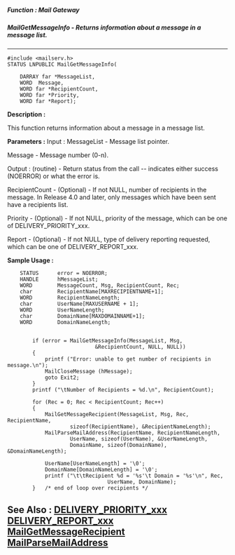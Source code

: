 ##### Function : Mail Gateway
##### MailGetMessageInfo - Returns information about a message in a message list.
---
```
#include <mailserv.h>
STATUS LNPUBLIC MailGetMessageInfo(

	DARRAY far *MessageList,
	WORD  Message,
	WORD far *RecipientCount,
	WORD far *Priority,
	WORD far *Report);
```
**Description :**

This function returns information about a message in a message list.

**Parameters :**
Input :
MessageList  -  Message list pointer.

Message  -  Message number (0-n).

Output :
(routine)  -  Return status from the call -- indicates either success (NOERROR) or what the error is.


RecipientCount  -  (Optional) - If not NULL, number of recipients in the message.  In Release 4.0 and later, only messages which have been sent have a recipients list.

Priority  -  (Optional) - If not NULL, priority of the message, which can be one of DELIVERY_PRIORITY_xxx.

Report  -  (Optional) - If not NULL, type of delivery reporting requested, which can be one of DELIVERY_REPORT_xxx.


**Sample Usage :**
```
    STATUS      error = NOERROR;
    HANDLE      hMessageList;
    WORD        MessageCount, Msg, RecipientCount, Rec;
    char        RecipientName[MAXRECIPIENTNAME+1];
    WORD        RecipientNameLength;
    char        UserName[MAXUSERNAME + 1];
    WORD        UserNameLength;
    char        DomainName[MAXDOMAINNAME+1];
    WORD        DomainNameLength;


        if (error = MailGetMessageInfo(MessageList, Msg, 
                            &RecipientCount, NULL, NULL))
        {
            printf ("Error: unable to get number of recipients in message.\n");
            MailCloseMessage (hMessage);
            goto Exit2;
        }
        printf ("\tNumber of Recipients = %d.\n", RecipientCount);

        for (Rec = 0; Rec < RecipientCount; Rec++)
        {
            MailGetMessageRecipient(MessageList, Msg, Rec, RecipientName,
                    sizeof(RecipientName), &RecipientNameLength);
            MailParseMailAddress(RecipientName, RecipientNameLength, 
                    UserName, sizeof(UserName), &UserNameLength,
                    DomainName, sizeof(DomainName), &DomainNameLength);

            UserName[UserNameLength] = '\0';
            DomainName[DomainNameLength] = '\0';
            printf ("\t\tRecipient %d = '%s'\t Domain = '%s'\n", Rec,
                                UserName, DomainName);
        }   /* end of loop over recipients */
```
**See Also :**
[DELIVERY_PRIORITY_xxx](/reference/Symb/DELIVERY_PRIORITY_xxx)
[DELIVERY_REPORT_xxx](/reference/Symb/DELIVERY_REPORT_xxx)
[MailGetMessageRecipient](/reference/Func/MailGetMessageRecipient)
[MailParseMailAddress](/reference/Func/MailParseMailAddress)
---
